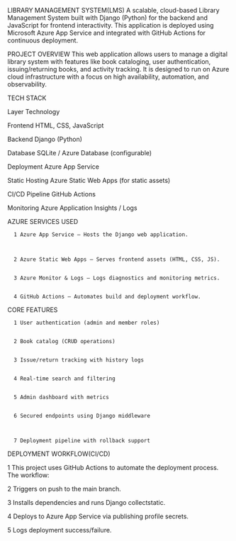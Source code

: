 LIBRARY MANAGEMENT SYSTEM(LMS)
A scalable, cloud-based Library Management System built with Django (Python) for the backend and JavaScript for frontend interactivity. 
This application is deployed using Microsoft Azure App Service and integrated with GitHub Actions for continuous deployment.

PROJECT OVERVIEW 
This web application allows users to manage a digital library system with features like
book cataloging, user authentication, issuing/returning books, and activity tracking.
It is designed to run on Azure cloud infrastructure with a focus on high availability, automation, 
and observability.

TECH STACK 










Layer	                                                                                                          Technology















 
Frontend	                                                                                                          HTML, CSS, JavaScript

















Backend	                                                                                                            Django (Python)




















 
Database                  	                                                                                       SQLite / Azure Database (configurable)





















Deployment                      	                                                                                 Azure App Service



















Static Hosting              	                                                                                 Azure Static Web Apps (for static assets)
























CI/CD Pipeline                  	                                                                           GitHub Actions

























Monitoring                                                                                                 	Azure Application Insights / Logs

AZURE SERVICES USED 



      1 Azure App Service – Hosts the Django web application.


      
      2 Azure Static Web Apps – Serves frontend assets (HTML, CSS, JS).

      
      3 Azure Monitor & Logs – Logs diagnostics and monitoring metrics.

      
      4 GitHub Actions – Automates build and deployment workflow.

 CORE FEATURES

 
      1 User authentication (admin and member roles)

      
      2 Book catalog (CRUD operations)

      
      3 Issue/return tracking with history logs

      
      4 Real-time search and filtering

      
      5 Admin dashboard with metrics

      
      6 Secured endpoints using Django middleware


      
      7 Deployment pipeline with rollback support

DEPLOYMENT WORKFLOW(CI/CD)


  1 This project uses GitHub Actions to automate the deployment process. The workflow:

  
  2  Triggers on push to the main branch.

  
  3 Installs dependencies and runs Django collectstatic.

  
  4 Deploys to Azure App Service via publishing profile secrets.

  
  5 Logs deployment success/failure.
 

 



